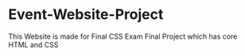 # Event-Website-Project
This Website is made for Final CSS Exam Final Project which has core HTML and CSS
